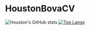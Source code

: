 # HoustonBovaCV
![Houston's GitHub stats](https://github-readme-stats.vercel.app/api?username=Zethtren&theme=dark&show_icons=true)
[![Top Langs](https://github-readme-stats.vercel.app/api/top-langs/?username=Zethtren&hide=html,jupyter)](https://github.com/anuraghazra/github-readme-stats)
